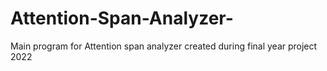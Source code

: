 # Attention-Span-Analyzer-



Main program for Attention span analyzer created during final year project 2022 
